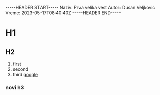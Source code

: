 -----HEADER START-----
Naziv: Prva velika vest
Autor: Dusan Veljkovic
Vreme: 2023-05-17T08:40:40Z
-----HEADER END-----
# H1
## H2
1. first
2. second
3. third
[google](google.com) 

### novi h3
